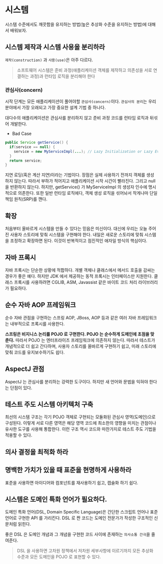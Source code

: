 # 시스템

시스템 수준에서도 깨끗함을 유지하는 방법(높은 추상화 수준을 유지하는 방법)에 대해서 배워보자.

## 시스템 제작과 시스템 사용을 분리하라

`제작(construction)` 과 `사용(use)`은 아주 다르다.

> 소프트웨어 시스템은 준비 과정(애플리케이션 객체를 제작하고 의존성을 서로 연결하는 과정)과 런타임 로직을 분리해야 한다

### 관심사(concern)

시작 단계는 모든 애플리케이션이 풀어야할 `관심사(concern)`이다. `관심사의 분리`는 우리 분야에서 가장 오래되고 가장 중요한 설계 기법 중 하나다.

대다수의 애플리케이션은 관심사를 분리하지 않고 준비 과정 코드를 런타임 로직과 뒤섞어 개발한다.

- Bad Case

```java
public Service getService() {
  if(service == null) {
    service = new MyServiceImpl(...); // Lazy Initialization or Lazy Evaluation
  }
  return service;
}
```

지연 로딩(혹은 계산 지연)이라는 기법이다. 장점은 실제 사용하기 전까지 객체를 생성하지 않는다. 따라서 부하가 적어지고 애플리케이션 시작 시간이 빨라진다. 그리고 null 을 반환하지 않는다.
하지만, getService() 가 MyServiceImpl 의 생성자 인수에 명시적으로 의존한다.
또한 일반 런타임 로직에다, 객체 생성 로직을 섞어놔서 작게나마 단일 책임 원칙(SRP)를 깬다.

## 확장

처음부터 올바르게 시스템을 만들 수 있다는 믿음은 미신이다. 대신에 우리는 오늘 주어진 사용자 스토리에 맞춰 시스템을 구현해야 한다. 내일은 새로운 스토리에 맞춰 시스템을 조정하고
확장하면 된다. 이것이 반복적이고 점진적인 애자일 방식의 핵심이다.

## 자바 프록시

자바 프록시는 단순한 상황에 적합하다. 개별 객체나 클래스에서 메서드 호출을 감싸는 경우가 좋은 예다. 하지만 JDK 에서 제공하는 동적 프록시는 인터페이스만 지원한다.
클래스 프록시를 사용하려면 CGLIB, ASM, Javassist 같은 바이트 코드 처리 라이브러리가 필요하다.

## 순수 자바 AOP 프레임워크

순수 자바 관점을 구현하는 스프링 AOP, JBoss, AOP 등과 같은 여러 자바 프레임워크는 내부적으로 프록시를 사용한다.

__스프링은 비지니스 논리를 POJO 로 구현한다. POJO 는 순수하게 도메인에 초점을 맞춘다.__ 따라서 POJO 는 엔터프라이즈 프레임워크에 의존하지 않는다. 따라서 테스트가 개념적으로 더 쉽고 간다하며, 사용자 스토리를 올바르게 구현하기 쉽고, 미래 스토리에 맞춰 코드를 유지보수하기도 쉽다.

## AspectJ 관점

AspectJ 는 관심사를 분리하는 강력한 도구이다. 하지만 새 언어와 문법을 익혀야 한다는 단점이 있다.

## 테스트 주도 시스템 아키텍처 구축

최선의 시스템 구조는 각기 POJO 객체로 구현되는 모듈화된 관심사 영역(도메인)으로 구성된다. 이렇게 서로 다른 영역은 해당 영역 코드에 최소한의 영향을 미치는 관점이나
유사한 도구를 사용해 통합한다. 이런 구조 역시 코드와 마찬가지로 테스트 주도 기법을 적용할 수 있다.

## 의사 결정을 최적화 하라

## 명백한 가치가 있을 때 표준을 현명하게 사용하라

표준을 사용하면 아이디어와 컴포넌트를 재사용하기 쉽고, 캡슐화 하기 쉽다.

## 시스템은 도메인 특화 언어가 필요하다.

도메인 특화 언어(DSL, Domain Specific Language)은 간단한 스크립트 언어나 표준 언어로 구현한 API 를 가리킨다. DSL 로 짠 코드는 도메인 전문가가 작성한 구조적인 신문처럼 읽힌다.

좋은 DSL 은 도메인 개념과 그 개념을 구현한 코드 사이에 존재하는 `의사소통 간극`을 줄여준다.

> DSL 을 사용하면 고차원 정책에서 저차원 세부사항에 이르기까지 모든 추상화 수준과 모든 도메인을 POJO 로 표현할 수 있다.



